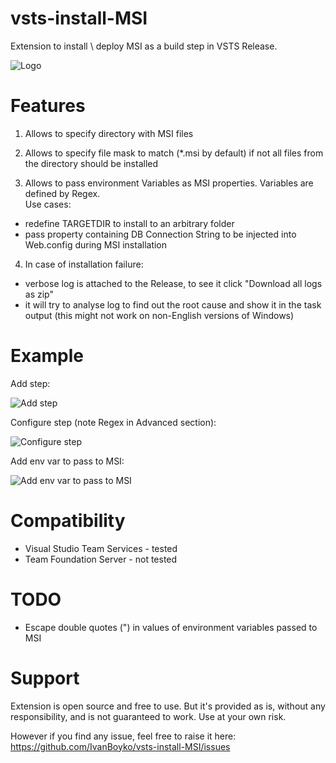 # vsts-install-MSI

Extension to install \ deploy MSI as a build step in VSTS Release.

![Logo](https://raw.githubusercontent.com/IvanBoyko/vsts-install-MSI/master/images/icon.png)

# Features

1. Allows to specify directory with MSI files

2. Allows to specify file mask to match (\*.msi by default) if not all files from the directory should be installed

3. Allows to pass environment Variables as MSI properties. Variables are defined by Regex.<br>
Use cases:
 * redefine TARGETDIR to install to an arbitrary folder
 * pass property containing DB Connection String to be injected into Web.config during MSI installation

4. In case of installation failure:
 * verbose log is attached to the Release, to see it click "Download all logs as zip"
 * it will try to analyse log to find out the root cause and show it in the task output (this might not work on non-English versions of Windows)

# Example

Add step:

![Add step](https://raw.githubusercontent.com/IvanBoyko/vsts-install-MSI/master/images/screenshot_1_add_step.png)

Configure step (note Regex in Advanced section):

![Configure step](https://raw.githubusercontent.com/IvanBoyko/vsts-install-MSI/master/images/screenshot_2_configure_step.png)

Add env var to pass to MSI:

![Add env var to pass to MSI](https://raw.githubusercontent.com/IvanBoyko/vsts-install-MSI/master/images/screenshot_3_add_env_var.png)

# Compatibility

* Visual Studio Team Services - tested
* Team Foundation Server - not tested


# TODO

- Escape double quotes (") in values of environment variables passed to MSI


# Support

Extension is open source and free to use.
But it's provided as is, without any responsibility, and is not guaranteed to work.
Use at your own risk.

However if you find any issue, feel free to raise it here:
https://github.com/IvanBoyko/vsts-install-MSI/issues
